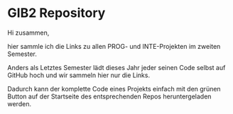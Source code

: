 # GIB2 Repository

Hi zusammen,

hier sammle ich die Links zu allen PROG- und INTE-Projekten im zweiten Semester.

Anders als Letztes Semester lädt dieses Jahr jeder seinen Code selbst auf GitHub hoch und wir sammeln hier nur die Links. 

Dadurch kann der komplette Code eines Projekts einfach mit den grünen Button auf der Startseite des entsprechenden Repos heruntergeladen werden. 